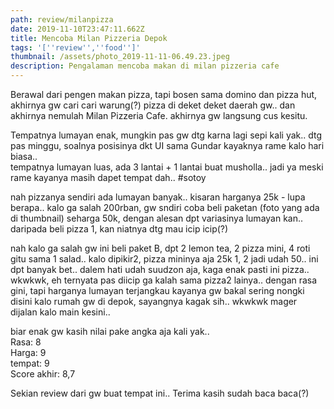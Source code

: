 ```yaml
---
path: review/milanpizza
date: 2019-11-10T23:47:11.662Z
title: Mencoba Milan Pizzeria Depok
tags: '[''review'',''food'']'
thumbnail: /assets/photo_2019-11-11-06.49.23.jpeg
description: Pengalaman mencoba makan di milan pizzeria cafe
---
```

Berawal dari pengen makan pizza, tapi bosen sama domino dan pizza hut, akhirnya gw cari cari warung(?) pizza di deket deket daerah gw.. dan akhirnya nemulah Milan Pizzeria Cafe. akhirnya gw langsung cus kesitu.

Tempatnya lumayan enak, mungkin pas gw dtg karna lagi sepi kali yak.. dtg pas minggu, soalnya posisinya dkt UI sama Gundar kayaknya rame kalo hari biasa.. \
tempatnya lumayan luas, ada 3 lantai + 1 lantai buat musholla.. jadi ya meski rame kayanya masih dapet tempat dah.. #sotoy

nah pizzanya sendiri ada lumayan banyak.. kisaran harganya 25k - lupa berapa.. kalo ga salah 200rban, gw sndiri coba beli paketan (foto yang ada di thumbnail) seharga 50k, dengan alesan dpt variasinya lumayan kan.. daripada beli pizza 1, kan niatnya dtg mau icip icip(?)

nah kalo ga salah gw ini beli paket B, dpt 2 lemon tea, 2 pizza mini, 4 roti gitu sama 1 salad..  kalo dipikir2, pizza mininya aja 25k 1, 2 jadi udah 50.. ini dpt banyak bet.. dalem hati udah suudzon aja, kaga enak pasti ini pizza.. wkwkwk, eh ternyata pas diicip ga kalah sama pizza2 lainya.. dengan rasa gini, tapi harganya lumayan terjangkau kayanya gw bakal sering nongki disini kalo rumah gw di depok, sayangnya kagak sih.. wkwkwk mager dijalan kalo main kesini..

biar enak gw kasih nilai pake angka aja kali yak..\
Rasa: 8\
Harga: 9\
tempat: 9\
Score akhir: 8,7

Sekian review dari gw buat tempat ini.. Terima kasih sudah baca baca(?)
